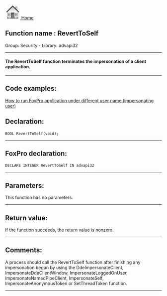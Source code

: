 [<img src="../../images/home.png"> Home ](https://github.com/VFPX/Win32API)  

## Function name : RevertToSelf
Group: Security - Library: advapi32    
***  


#### The RevertToSelf function terminates the impersonation of a client application.
***  


## Code examples:
[How to run FoxPro application under different user name (impersonating user)](../../samples/sample_470.md)  

## Declaration:
```foxpro  
BOOL RevertToSelf(void);  
```  
***  


## FoxPro declaration:
```foxpro  
DECLARE INTEGER RevertToSelf IN advapi32  
```  
***  


## Parameters:
This function has no parameters.   
***  


## Return value:
If the function succeeds, the return value is nonzero.  
***  


## Comments:
A process should call the RevertToSelf function after finishing any impersonation begun by using the DdeImpersonateClient, ImpersonateDdeClientWindow, ImpersonateLoggedOnUser, ImpersonateNamedPipeClient, ImpersonateSelf, ImpersonateAnonymousToken or SetThreadToken function.  
  
***  

